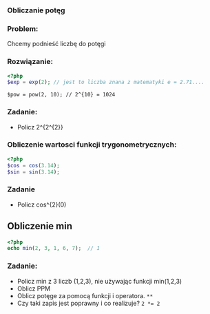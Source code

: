 ### Obliczanie potęg

### Problem:
Chcemy podnieść liczbę do potęgi 

### Rozwiązanie:


```php
<?php
$exp = exp(2); // jest to liczba znana z matematyki e = 2.71....
```

```
$pow = pow(2, 10); // 2^{10} = 1024
```

### Zadanie:

* Policz 2^{2^{2}}


### Obliczenie wartosci funkcji trygonometrycznych: 

```php
<?php
$cos = cos(3.14);
$sin = sin(3.14);
```

### Zadanie 

* Policz cos^{2}(0)

## Obliczenie min

```php
<?php
echo min(2, 3, 1, 6, 7);  // 1
```

### Zadanie:

* Policz min z 3 liczb (1,2,3), nie używając funkcji min(1,2,3)
* Oblicz PPM 
* Oblicz potęge za pomocą funkcji i operatora. ```**```
* Czy taki zapis jest poprawny i co realizuje? ```2 *= 2```


